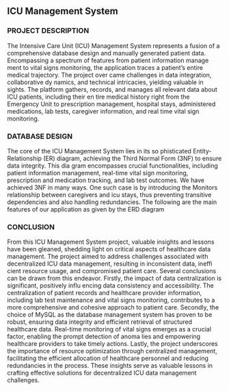 ## ICU Management System
### PROJECT DESCRIPTION
 The Intensive Care Unit (ICU) Management System
 represents a fusion of a comprehensive database design
 and manually generated patient data. Encompassing a
 spectrum of features from patient information manage
ment to vital signs monitoring, the application traces
 a patient’s entire medical trajectory. The project over
came challenges in data integration, collaborative dy
namics, and technical intricacies, yielding valuable in
sights. The platform gathers, records, and manages all
 relevant data about ICU patients, including their en
tire medical history right from the Emergency Unit to
 prescription management, hospital stays, administered
 medications, lab tests, caregiver information, and real
time vital sign monitoring.

### DATABASE DESIGN
The core of the ICU Management System lies in its so
phisticated Entity-Relationship (ER) diagram, achieving the
 Third Normal Form (3NF) to ensure data integrity. This dia
gram encompasses crucial functionalities, including patient
 information management, real-time vital sign monitoring,
 prescription and medication tracking, and lab test outcomes.
 We have achieved 3NF in many ways. One such case is by
 introducing the Monitors relationship between caregivers
 and icu stays, thus preventing transitive dependencies and
 also handling redundancies. The following are the main
 features of our application as given by the ERD diagram 

 ### CONCLUSION
 From this ICU Management System project, valuable
 insights and lessons have been gleaned, shedding light on
 critical aspects of healthcare data management. The project
 aimed to address challenges associated with decentralized
 ICU data management, resulting in inconsistent data, ineffi
cient resource usage, and compromised patient care. Several
 conclusions can be drawn from this endeavor. Firstly, the
 impact of data centralization is significant, positively influ
encing data consistency and accessibility. The centralization
 of patient records and healthcare provider information,
 including lab test maintenance and vital signs monitoring,
 contributes to a more comprehensive and cohesive approach
 to patient care. Secondly, the choice of MySQL as the
 database management system has proven to be robust,
 ensuring data integrity and efficient retrieval of structured
 healthcare data. Real-time monitoring of vital signs emerges
 as a crucial factor, enabling the prompt detection of anoma
lies and empowering healthcare providers to take timely
 actions. Lastly, the project underscores the importance of
 resource optimization through centralized management,
 facilitating the efficient allocation of healthcare personnel
 and reducing redundancies in the process. These insights
 serve as valuable lessons in crafting effective solutions for
 decentralized ICU data management challenges.

 
